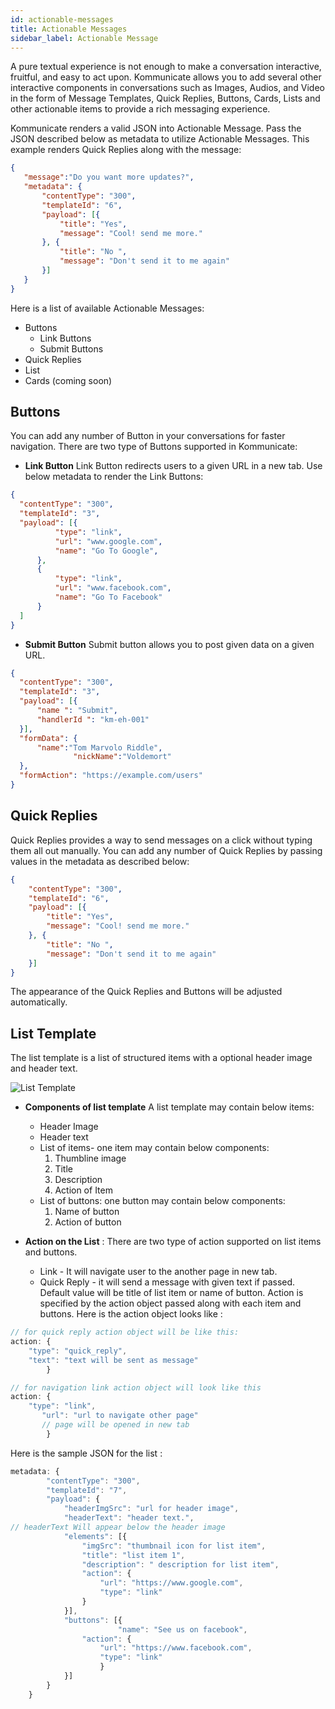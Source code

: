 ```yaml
---
id: actionable-messages
title: Actionable Messages
sidebar_label: Actionable Message
---
```



A pure textual experience is not enough to make a conversation interactive, fruitful, and easy to act upon. Kommunicate allows you to add several other interactive components in conversations such as Images, Audios, and Video in the form of Message Templates, Quick Replies, Buttons, Cards, Lists and other actionable items to provide a rich messaging experience.

Kommunicate renders a valid JSON into Actionable Message. Pass the JSON described below as metadata to utilize Actionable Messages. This example renders Quick Replies along with the message:

 ``` JSON
 {
    "message":"Do you want more updates?",
    "metadata": {
        "contentType": "300",
        "templateId": "6",
        "payload": [{
            "title": "Yes",
            "message": "Cool! send me more."
        }, {
            "title": "No ",
            "message": "Don't send it to me again"
        }]
    }
}
```
Here is a list of available Actionable Messages:

* Buttons
    * Link Buttons
    * Submit Buttons
* Quick Replies
* List
* Cards (coming soon)

## Buttons 

You can add any number of Button in your conversations for faster navigation. There are two type of Buttons supported in Kommunicate:

* **Link Button** 
Link Button redirects users to a given URL in a new tab. Use below metadata to render the Link Buttons:

``` JSON
{
  "contentType": "300",
  "templateId": "3",
  "payload": [{
          "type": "link",
          "url": "www.google.com",
          "name": "Go To Google",
      },
      {
          "type": "link",
          "url": "www.facebook.com",
          "name": "Go To Facebook"
      }
  ]
}
```

* **Submit Button** 
Submit button allows you to post given data on a given URL.

``` JSON 
{
  "contentType": "300",
  "templateId": "3",
  "payload": [{
      "name ": "Submit",
      "handlerId ": "km-eh-001"
  }],
  "formData": {
      "name":"Tom Marvolo Riddle",
              "nickName":"Voldemort"
  },
  "formAction": "https://example.com/users"
}
```

## Quick Replies

Quick Replies provides a way to send messages on a click without typing them all out manually. You can add any number of Quick Replies by passing values in the metadata as described below:

``` JSON
{
    "contentType": "300",
    "templateId": "6",
    "payload": [{
        "title": "Yes",
        "message": "Cool! send me more."
    }, {
        "title": "No ",
        "message": "Don't send it to me again"
    }]
}
```

The appearance of the Quick Replies and Buttons will be adjusted automatically.

## List Template

The list template is a list of  structured items  with a optional header image and header text.

![List Template](/img/list.jpg)




  * **Components of list template**  A list template may contain below items:
    * Header Image
    * Header text
    * List of items- one item may contain below components:
       1. Thumbline image
       2. Title 
       3. Description
       4. Action of Item
    * List of buttons: one button may contain below components:
       1. Name of button
       2. Action of button


  * **Action on the List** :  There are two type of action supported on list items and buttons.
     * Link  - It will navigate user to the another page in new tab.
     * Quick Reply - it will send a message with given text if passed. Default value will be title of list item or name of  button. Action is specified by the action object passed along with each item and buttons. Here is the action object looks like :



```javascript
// for quick reply action object will be like this:  
action: {
	"type": "quick_reply",
	"text": "text will be sent as message" 
       	}

// for navigation link action object will look like this
action: {
	"type": "link",	
       "url": "url to navigate other page" 
       // page will be opened in new tab 
     	} 
  ```



Here is the sample JSON for the list :

```javascript
metadata: {
		"contentType": "300",
		"templateId": "7",
		"payload": {
			"headerImgSrc": "url for header image",
			"headerText": "header text.",
// headerText Will appear below the header image
			"elements": [{
			  	"imgSrc": "thumbnail icon for list item",
				"title": "list item 1",
				"description": " description for list item",
				"action": {
					"url": "https://www.google.com",
					"type": "link"
				}
			}],
			"buttons": [{
                        "name": "See us on facebook",
				"action": {
					"url": "https://www.facebook.com",
					"type": "link"
					}
			}]
		}
	}
```




  
